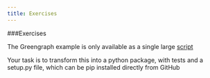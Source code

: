 ```yaml
---
title: Exercises
---
```


###Exercises

The Greengraph example is only available as a single large [script](https://github.com/UCL/rsd-engineeringcourse/blob/staging/session04/python/greengraph.py)

Your task is to transform this into a python package, with tests and a setup.py file,
which can be pip installed directly from GitHub

